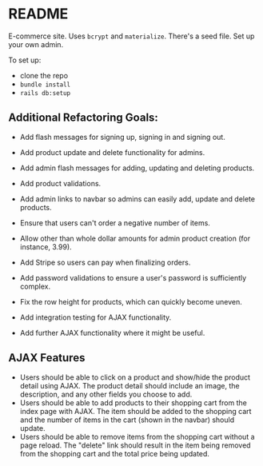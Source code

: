 # README

E-commerce site. Uses `bcrypt` and `materialize`. There's a seed file. Set up your own admin.

To set up:

* clone the repo
* `bundle install`
* `rails db:setup`

## Additional Refactoring Goals:
* Add flash messages for signing up, signing in and signing out.
* Add product update and delete functionality for admins.
* Add admin flash messages for adding, updating and deleting products.
* Add product validations.
* Add admin links to navbar so admins can easily add, update and delete products.

* Ensure that users can't order a negative number of items.
* Allow other than whole dollar amounts for admin product creation (for instance, 3.99).
* Add Stripe so users can pay when finalizing orders.
* Add password validations to ensure a user's password is sufficiently complex.
* Fix the row height for products, which can quickly become uneven.
* Add integration testing for AJAX functionality.
* Add further AJAX functionality where it might be useful.

## AJAX Features
* Users should be able to click on a product and show/hide the product detail using AJAX. The product detail should include an image, the description, and any other fields you choose to add.
* Users should be able to add products to their shopping cart from the index page with AJAX. The item should be added to the shopping cart and the number of items in the cart (shown in the navbar) should update.
* Users should be able to remove items from the shopping cart without a page reload. The "delete" link should result in the item being removed from the shopping cart and the total price being updated.
